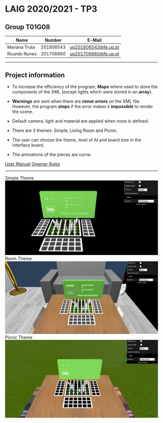 # LAIG 2020/2021 - TP3

## Group T01G08

| Name             | Number    | E-Mail             |
| ---------------- | --------- | ------------------ |
| Mariana Truta    | 201806543 |up201806543@fe.up.pt|
| Ricardo Nunes    | 201706860 |up201706860@fe.up.pt|

----

## Project information

- To increase the efficiency of the program, **Maps** where used to store the components of the XML (except lights which were stored in an **array**).
- **Warnings** are sent when there are **minor errors** on the XML file. However, the program **stops** if the error makes it **impossible** to render the scene.
- Default camera, light and material are applied when none is defined.
  
- There are 3 themes: Simple, Living Room and Picnic.

- The user can choose the theme, level of AI and board size in the interface board.

- The animations of the pieces are curve.

[User Manual](./resources/User_Manual.pdf) [Greener Rules](https://boardgamegeek.com/boardgame/226081/greener)

----

Simple Theme ![Simple](./resources/simpleScene.png)
Room Theme ![Room](./resources/roomScene.png)
Picnic Theme ![Picnic](./resources/picnicScene.png)
